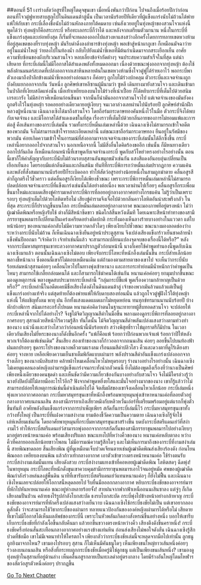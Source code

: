 ##ตอนที่ 51 เงาร่างสัตว์อสูรที่ใหญ่โตดุจขุนเขา
เมื่อหนึ่งพันกว่าปีก่อน ไปจนถึงเมื่อร้อยปีกว่าก่อน ตอนที่โจวตู๋ฟูหายสาบสูญไปในดินแดนต้าลู่นั้น เป็นเวลานับร้อยปีทีเดียวที่ผู้แข็งแกร่งนับไม่ถ้วนได้พ่ายแพ้ให้กับเขา กระบี่เลื่องชื่อนับไม่ถ้วนหักลงภายใต้คมดาบ เซ่นสังเวยอยู่ในทุ่งหญ้าของสวนโจวแห่งนี้ พูดได้ว่า ทุ่งหญ้าก็คือสระกระบี่ หรือทะเลกระบี่ก็ว่าได้ และหลังจากเตรียมตัวมานาน หนึ่งในกระบี่ที่แข็งแกร่งสุดและเย่อหยิ่งสุด ก็เริ่มที่จะทดลองออกไปแสวงหาแสงสว่างอีกครั้งโดยการทลายเขตหวงห้ามที่อยู่สุดเขตของที่ราบทุ่งหญ้า มันรีบดำดิ่งลงลำธารข้างทุ่งหญ้า พอเข้าสู่หน้าผาภูเขา ก็เหมือนมัจฉาว่ายอยู่ในแม่น้ำใหญ่ ว่ายลงไปในท้องน้ำ กลับไปยังแม่น้ำซีเหอที่มีต้นกำเนิดมาจากสระเยือกเย็น อาศัยความซับซ้อนของผังบริเวณสวนโจว หลบเลี่ยงข้อจำกัดต่างๆ จนประสบความสำเร็จในที่สุด
แต่น่าเสียดาย ที่กระบี่เล่มนี้ไม่มีโอกาสได้สำแดงพลังทั้งหมดออกมา เนื่องด้วยขณะพุ่งออกจากทุ่งหญ้า ต้องใช้พลังต้านมนตร์สะกดที่เปล่งออกจากเสาหินหลายต้นในเขตหวงห้ามซึ่งโจวตู๋ฟูได้ร่ายเอาไว้ พอกระบี่พาตัวเองมาถึงป่าลึกข้างแม่น้ำซีเหออย่างอ่อนแรง ก็ค่อยๆ ถูกใบไม้ร่วงปกคลุม
ตัวกระบี่และเจตจำนงถูกบังคับแยกออกจากกัน
วันหนึ่ง ลูกศิษย์เขาหลีซานผู้มีนามว่า ซูหลี เดินทางมายังสวนโจว และเดินเข้ามาในป่าลึกที่เงียบสงัดแห่งนั้น เมื่อเท้าเหยียบลงบนใบไม้ร่วงที่เน่าเปื่อย ก็ได้หยิบกระบี่ที่เต็มไปด้วยสนิมเกรอะกรัง ไม่มีสง่าราศีเหมือนก่อนขึ้นมา จากนั้นก็นำมันออกจากสวนโจวไป แต่เจตจำนงของมันยังคงถูกตรึงไว้ในทุ่งหญ้า รอคอยอย่างเดียวดายอยู่เงียบๆ จนเวลาล่วงเลยผ่านไปนับร้อยปี ลูกศิษย์สำนักฝึกหลวงผู้หนึ่งนาม เฉินฉางเซิงได้มาถึงสวนโจว โดยถือร่มกระดาษทองคันหนึ่งไว้ในมือ ตัวกระบี่จึงได้พบกับเจตจำนง และมีโอกาสได้สำแดงเดชในที่สุด
เรื่องราวที่เต็มไปด้วยกลิ่นอายของการไม่ยอมแพ้และการต่อสู้ คือเส้นทางของกระบี่เล่มนั้น รวมทั้งกระบี่หมื่นเล่มเหล่านี้ด้วย เฉินฉางเซิงไม่สามารถเข้าใจอดีตของพวกมัน จึงไม่สามารถเข้าใจรายละเอียดเหล่านี้ แต่ขณะเขาถือร่มกระดาษทอง ยืนอยู่ในรัศมีของพวกมัน ค่อยเกิดความเข้าใจในอารมณ์ที่ส่งออกมาจากเจตจำนงของกระบี่เล่มนั้นได้ลึกซึ้งขึ้น กระบี่เหล่านี้อยากออกไปจากสวนโจว นอกเหนือจากนี้ ไม่มีสิ่งอื่นใดคิดร้องขออีก
เช่นนั้น ก็มีหนทางเดียว ออกไปกันเถิด
ก็เหมือนก่อนหน้านี้ที่เขาพูดกับเจตจำนงกระบี่ พูดกับสวีโหย่วหรงอย่างไรอย่างนั้น ตอนนี้เขาก็ให้คำสัญญากับกระบี่นับไม่ถ้วนรอบสุสานอันขมุกขมัวเช่นกัน แสงสีแดงอันอบอุ่นเปลี่ยนเป็นเยือกเย็นลง โดยรอบมีแต่กลิ่นดินและกลิ่นสนิม ทันทีที่กระบี่พิการกว่าหมื่นเล่มปรากฏกาย ความแค้นและพลังที่สั่งสมมานานนับร้อยปีก็ระเบิดออก ทำให้สัตว์อสูรอย่างน้อยหนึ่งในสามถูกฆ่าตาย คลื่นอสูรสีดำก็ถูกตรึงไว้ชั่วคราว
แต่คลื่นอสูรก็เงียบได้เพียงชั่วขณะ เพราะกระบี่พิการหมื่นเล่มเหล่านี้ไม่สามารถปลดปล่อยเจตจำนงกระบี่ที่แข็งแกร่งเช่นนั้นได้อย่างต่อเนื่อง พอเวลาผ่านไปเรื่อยๆ คลื่นอสูรก็กระเพื่อมขึ้นมาใหม่และแผดเสียงขู่คำรามเหล่ากระบี่พิการที่ลอยอยู่กลางอากาศอย่างโกรธแค้น ไม่รู้ว่าเป็นเพราะรอบๆ ทุ่งหญ้าเต็มไปด้วยโลหิตหรือไม่ เสียงขู่คำรามจึงเจือไปด้วยกลิ่นคาวโลหิตอันน่าสะพรึงกลัว
ในที่สุด สระกระบี่ก็ปรากฏขึ้นบนโลก กระบี่หมื่นเล่มลอยอยู่กลางอากาศ
ขณะมองภาพที่อยู่ตรงหน้า ไม่ว่าผู้เฒ่าดีดพิณหรือหญิงรับใช้ ต่างก็มีสีหน้าซีดขาว ชนิดใกล้สิ้นหวังเต็มที โดยเฉพาะสีหน้าท่าทางของสามีภรรยาขุนพลมารก็เปลี่ยนเป็นเคร่งเครียดอย่างผิดปกติ กระทั่งมองเห็นลางร้ายบางอย่างในแววตา แต่ใบหน้าน้อยๆ ของหนานเค่อกลับไม่มีความหวาดกลัวใดๆ เพียงเงียบไปชั่วขณะ
ขณะนางมองลอดช่องว่างระหว่างกระบี่นับไม่ถ้วน ก็เห็นเฉินฉางเซิงยืนอยู่หน้าประตูสุสาน จึงเปล่งเสียงแข็งกร้าวเย็นชาคล้ายน้ำแข็งพันปีออกมา
“เจ้าคิดว่า เจ้าทำเช่นนี้แล้ว จะสามารถเปลี่ยนแปลงจุดจบของเรื่องนี้ได้หรือ?”
หลังจากกระบี่มหาสมุทรขุนเขาทะลวงอากาศมาปรากฏตัวก่อนหน้านี้ นางก็เคยใช้คำพูดทำนองนี้พูดกับเฉินฉางเซิงมาแล้ว ตอนนั้นเฉินฉางเซิงไม่ตอบ เพียงจับกระบี่โลหะที่หนักอึ้งเล่มนั้นขึ้น กระบี่ส่ายเล็กน้อยพลางชี้หน้านาง ซึ่งตอนนี้เขาก็ไม่ตอบเหมือนเดิม แต่ถ้ามองตามสายตาของเขาไป จะเห็นว่ากระบี่นับร้อยเล่มหน้าสุสานค่อยๆ เคลื่อนไหวไปในทางพุ่งเข้าหานาง และการกระทำย่อมมีน้ำหนักกว่าคำพูดเป็นไหนๆ สามารถใช้เกลี้ยกล่อมคนได้ และก็สามารถใช้ฆ่าคนได้เช่นกัน
หนานเค่อค่อยๆ ยกมุมปากขึ้นขณะมองดูเหตุการณ์ พลางพูดสบประมาทกระบี่เหล่านี้ “กลุ่มกระบี่ขี้แพ้ พูดเรื่องความกล้าหาญเป็นด้วยหรือ?”
กระบี่เหล่านี้ในอดีตเคยมีชื่อเสียงโด่งดังในดินแดนต้าลู่ เจ้าของพวกมันล้วนแล้วแต่เป็นผู้แข็งแกร่งอย่างแท้จริง แต่สุดท้ายก็ต้องพ่ายแพ้ให้กับดาบสองท่อนนั่น แล้วถูกโจวตู๋ฟูฝังไว้ใต้ทุ่งหญ้าแห่งนี้ ให้เผชิญทั้งลม พายุ ฝน อีกทั้งแสงแดดแผดเผาไม่หยุดหย่อน ทนทุกข์ทรมานนานนับร้อยปี บ้างหักบ้างพิการ สนิมเกรอะกรังไปหมด
หนานเค่อคิดว่าตนในฐานะทายาทผู้สืบทอดสวนโจว จะปล่อยให้กระบี่เหล่านี้จากไปได้อย่างไร?
จึงชูไม้จิตวิญญาณสีดำในมือขึ้น พลางมองดูกระบี่พิการที่ลอยอยู่กลางอากาศรอบๆ สุสานด้วยสีหน้าไร้ความรู้สึก ทันใดนั้น ไม้จิตวิญญาณสีดำพลันเปล่งแสงสว่างตามท่วงท่าของนาง แน่วนิ่งและสว่างไสวกว่าก่อนหน้านี้นับร้อยเท่า สว่างพิสุทธิ์ราวไข่มุกราตรีก็มิปาน ในเวลาเดียวกันเสียงไม่ยี่หระของนางก็ดังขึ้นอีกครั้ง “แพ้ก็คือแพ้ ร้อยกว่าปีก่อนพวกเจ้าแพ้ ร้อยกว่าปีให้หลังพวกเจ้าก็ต้องแพ้เช่นเดิม”
สิ้นเสียง สองเท้าของนางก็ก้าวออกจากถนนเสิน ค่อยๆ ลอยขึ้นไปบนท้องฟ้า
ฝนตกปรอยๆ ชุดกระโปรงของนางพลิ้วตามแรงลม เรือนผมสีดำปลิวไสว คิ้วและดวงตาที่ดูไร้เดียงสาค่อยๆ จางหาย เหลือเพียงความเย็นชาเต็มพิกัดแบบเผ่ามาร พลังปราณสีดำอันแข็งแกร่งเปล่งออกจากร่างเล็กๆ ของนางนับสิบสาย คล้ายผ้าไหมเคลื่อนไหวไม่หยุดรอบๆ ร่างนางอย่างไรอย่างนั้น
เฉินฉางเซิงไม่เคยดูแคลนองค์หญิงเผ่ามารผู้แข็งแกร่งจนกระทั่งน่ากลัวคนนี้ ยิ่งไม่ต้องพูดถึงเรื่องที่ว่านางเป็นศิษย์เพียงหนึ่งเดียวของคนชุดดำ และเห็นชัดว่ามีความเกี่ยวข้องกันบางอย่างกับสวนโจว จึงไม่มีใครล่วงรู้ว่านางยังปิดบังฝีไม้ลายมืออะไรไว้อีก? ฟังจากคำพูดหยิ่งยโสและมั่นใจอย่างมากของนาง เขาก็รู้แล้วว่าไม่สามารถปล่อยให้เหตุการณ์เช่นนี้ดำเนินต่อไปได้ จิตสัมผัสของเขาจึงเคลื่อนไหวเล็กน้อย กระบี่เล่มหนึ่งพุ่งแหวกอากาศออกมา
กระบี่มหาสมุทรขุนเขาที่หนักอึ้งพร้อมพายุหมุนพุ่งเข้าหาหนานเค่อที่ลอยตัวอยู่กลางอากาศบนถนนเสิน
สองสามีภรรยาเถิงเสี่ยวหมิงกับหลิวหวั่นเอ๋อร์ที่เตรียมพร้อมอยู่แต่แรกก็พุ่งตัวขึ้นทันที อาศัยพลังอันแข็งแกร่งจากการบำเพ็ญเพียร สกัดกั้นกระบี่เล่มนี้ไว้
กระบี่มหาสมุทรขุนเขาทั้งกว้างทั้งใหญ่ เป็นกระบี่ที่แฝงความสง่างาม
ยามต้องชี้วัดความเป็นความตาย เฉินฉางเซิงก็รู้จักใช้เล่ห์เหลี่ยมเช่นกัน โดยอาศัยพายุหมุนที่กระบี่มหาสมุทรขุนเขาสร้างขึ้น บดบังกระบี่สตรีแดนเย่ว์ที่สง่างามไว้ ทำให้กระบี่สตรีแดนเย่ว์สามารถพุ่งออกจากการสกัดกั้นของสามีภรรยาขุนพลมารไปอย่างเงียบๆ มาอยู่ตรงหน้าหนานเค่อ พร้อมเสียงปริแตก ขณะแทงไปที่หว่างคิ้วของนาง
หนานเค่อหลับตาลง หว่างคิ้วที่คลายออกเล็กน้อยขาวโพลน ไม่มีอารมณ์ความรู้สึกใดๆ และไม่เห็นการมาถึงของกระบี่ที่งามสง่าเล่มนี้
สายพิณขาดลอย สิ้นเสียงพิณ ผู้ที่ดูเหมือนเจ็บปวดเจียนตายเช่นผู้เฒ่าดีดพิณส่งเสียงร้องดัง ก่อนโยนพิณออก เหยียบลงบนพิณ แล้วก้าวเท้ากลางอากาศ เอาตัวเข้าขวางตรงหน้าหนานเค่อ ใช้ร่างตนรับกระบี่สง่างามเล่มนั้นแทน เสียงดังสวบ กระบี่สง่างามแทงเข้าที่คอหอยผู้เฒ่าดีดพิณ โลหิตสดๆ ฉีดพุ่ง!
ในพายุหมุน กระบี่โลหะที่หนักดั่งขุนเขาควบคุมสามีภรรยาขุนพลมารเอาไว้จนอยู่หมัด ศพของผู้เฒ่าดีดพิณกำลังร่วงหล่นลงสู่พื้นดิน นาทีที่เขารับกระบี่สตรีแดนเย่ว์แทนหนานเค่อๆ ก็ยังไม่ฟื้น และเฉินฉางเซิงไหนเลยจะปล่อยให้โอกาสนี้หลุดลอยไป รีบยื่นมือออกกลางอากาศ หยิบกระบี่ธงชัยของอาจารย์มารที่หักไปหันหาหนานเค่อ ขณะอยู่ห่างหลายร้อยจั้ง!
สายฝนจากฟากฟ้าเหนือถนนเสินซาลง แต่จู่ๆ ก็เกิดเสียงลมปั่นป่วน คล้ายธงไร้รูปกำลังโบกสะบัด
ธงรบโบกสะบัด กระบี่พุ่งไปข้างหน้าอย่างกล้าหาญ กระบี่ธงชัยของอาจารย์มารที่หักครึ่งเปล่งแสงสว่างเย็นวาบ
เฉินฉางเซิงใช้กระบี่ธงชัยไม่เป็น แต่เขาอยากลองดูสักตั้ง ว่าจะสามารถใช้วิชากระบี่ของเผ่ามาร ทลายแนวป้องกันขององค์หญิงเผ่ามารได้หรือไม่ เสียดาย ที่เขาไม่มีโอกาสได้เห็นผลลัพธ์ของกระบี่นี้ เพราะในหัวพลันเกิดลางสังหรณ์ขึ้นอย่างหนึ่ง บอกให้เขารีบเก็บกระบี่ธงชัยที่กำลังเงื้อขึ้นกลับคืนมา แล้วยกขึ้นขวางตรงหน้าหว่างคิ้ว
เสียงตึงดังขึ้นคราหนึ่ง!
กระบี่ธงชัยครึ่งท่อนสั่นสะเทือนกลางอากาศอย่างแรงข้างแท่นหิน ก่อนส่งเสียงไม่พอใจดังลั่น
เฉินฉางเซิงรู้สึกปวดที่ข้อมือ เขาไม่มีเจตนาทำให้ใครตกใจ เพียงกลัวว่ากระบี่ธงชัยเล่มนี้จะหลุดจากมือไปเท่านั้น
ลูกธนูถูกยิงมาจากไหน?
เขามองไปรอบๆ สุสาน ก็ไม่เห็นมีคันธนูใดๆ เห็นเพียงขนใหญ่ยาวเส้นหนึ่งค่อยๆ ร่วงลงบนถนนเสิน
หรือสิ่งที่กระทบถูกกระบี่ธงชัยเมื่อครู่มิใช่ลูกธนู แต่เป็นเพียงขนเส้นหนึ่ง?
เขามองดูทุ่งหญ้าในสุสานที่อยู่ด้านล่าง
เห็นคลื่นอสูรกลายเป็นทะเลดำอยู่ตรงกลาง โดยมีร่างอันใหญ่โตมโหฬารของสัตว์อสูรตัวหนึ่งค่อยๆ ปรากฏขึ้น


[Go To Next Chapter]( ./338.md)